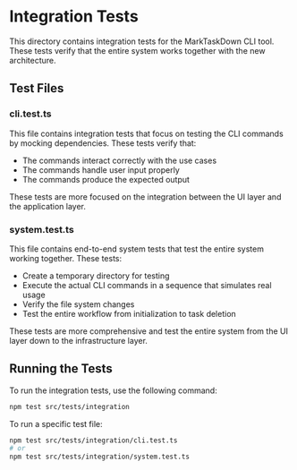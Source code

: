 # Integration Tests

This directory contains integration tests for the MarkTaskDown CLI tool. These tests verify that the entire system works together with the new architecture.

## Test Files

### cli.test.ts

This file contains integration tests that focus on testing the CLI commands by mocking dependencies. These tests verify that:

- The commands interact correctly with the use cases
- The commands handle user input properly
- The commands produce the expected output

These tests are more focused on the integration between the UI layer and the application layer.

### system.test.ts

This file contains end-to-end system tests that test the entire system working together. These tests:

- Create a temporary directory for testing
- Execute the actual CLI commands in a sequence that simulates real usage
- Verify the file system changes
- Test the entire workflow from initialization to task deletion

These tests are more comprehensive and test the entire system from the UI layer down to the infrastructure layer.

## Running the Tests

To run the integration tests, use the following command:

```bash
npm test src/tests/integration
```

To run a specific test file:

```bash
npm test src/tests/integration/cli.test.ts
# or
npm test src/tests/integration/system.test.ts
```
